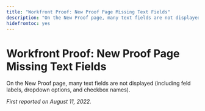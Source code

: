 ```yaml
---
title: "Workfront Proof: New Proof Page Missing Text Fields"
description: "On the New Proof page, many text fields are not displayed (including feld labels, dropdown options, and checkbox names)."
hidefromtoc: yes
---
```


# Workfront Proof: New Proof Page Missing Text Fields

On the New Proof page, many text fields are not displayed (including feld labels, dropdown options, and checkbox names). 

_First reported on August 11, 2022._
